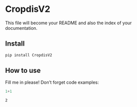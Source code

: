 CropdisV2
================

<!-- WARNING: THIS FILE WAS AUTOGENERATED! DO NOT EDIT! -->

This file will become your README and also the index of your
documentation.

## Install

``` sh
pip install CropdisV2
```

## How to use

Fill me in please! Don’t forget code examples:

``` python
1+1
```

    2
